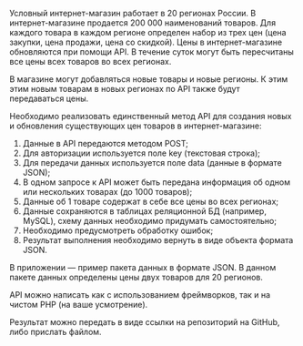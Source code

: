 Условный интернет-магазин работает в 20 регионах России.
В интернет-магазине продается 200 000 наименований товаров.
Для каждого товара в каждом регионе определен набор из трех цен (цена закупки, цена продажи, цена со скидкой).
Цены в интернет-магазине обновляются при помощи API.
В течение суток могут быть пересчитаны все цены всех товаров во всех регионах.

В магазине могут добавляться новые товары и новые регионы.
К этим этим новым товарам в новых регионах по API также будут передаваться цены.

Необходимо реализовать единственный метод API для создания новых и обновления существующих цен товаров в интернет-магазине:
1) Данные в API передаются методом POST;
2) Для авторизации используется поле key (текстовая строка);
3) Для передачи данных используется поле data (данные в формате JSON);
4) В одном запросе к API может быть передана информация об одном или нескольких товарах (до 1000 товаров);
5) Данные об 1 товаре содержат в себе все цены во всех регионах;
6) Данные сохраняются в таблицах реляционной БД (например, MySQL), схему данных необходимо придумать самостоятельно;
7) Необходимо предусмотреть обработку ошибок;
8) Результат выполнения необходимо вернуть в виде объекта формата JSON.

В приложении — пример пакета данных в формате JSON.
В данном пакете данных определены цены двух товаров для 20 регионов.

API можно написать как с использованием фреймворков, так и на чистом PHP (на ваше усмотрение).

Результат можно передать в виде ссылки на репозиторий на GitHub, либо прислать файлом.
